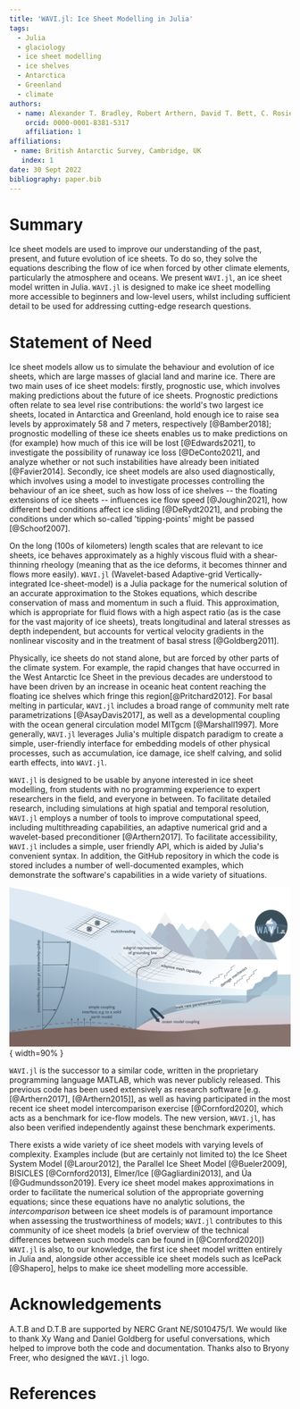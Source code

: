 ```yaml
---
title: 'WAVI.jl: Ice Sheet Modelling in Julia'
tags:
  - Julia
  - glaciology
  - ice sheet modelling
  - ice shelves
  - Antarctica
  - Greenland
  - climate
authors:
  - name: Alexander T. Bradley, Robert Arthern, David T. Bett, C. Rosie Williams, James Byrne
    orcid: 0000-0001-8381-5317
    affiliation: 1
affiliations:
 - name: British Antarctic Survey, Cambridge, UK
   index: 1
date: 30 Sept 2022
bibliography: paper.bib
---
```

# Summary 
Ice sheet models are used to improve our understanding of the past, present, and future evolution of ice sheets. To do so, they solve the equations describing the flow of ice when forced by other climate elements, particularly the atmosphere and oceans. We present `WAVI.jl`, an ice sheet model written in Julia. `WAVI.jl` is designed to make ice sheet modelling more accessible to beginners and low-level users, whilst including sufficient detail to be used for addressing cutting-edge research questions. 

# Statement of Need
Ice sheet models allow us to simulate the behaviour and evolution of ice sheets, which are large masses of glacial land and marine ice. There are two main uses of ice sheet models: firstly, prognostic use, which involves making predictions about the future of ice sheets. Prognostic predictions often relate to sea level rise contributions: the world's two largest ice sheets, located in Antarctica and Greenland, hold enough ice to raise sea levels by approximately 58 and 7 meters, respectively [@Bamber2018]; prognostic modelling of these ice sheets enables us to make predictions on (for example) how much of this ice will be lost [@Edwards2021], to investigate the possibility of runaway ice loss [@DeConto2021], and analyze whether or not such instabilities have already been initiated [@Favier2014]. Secondly, ice sheet models are also used diagnostically, which involves using a model to investigate processes controlling the behaviour of an ice sheet, such as how loss of ice shelves -- the floating extensions of ice sheets -- influences ice flow speed [@Joughin2021], how different bed conditions affect ice sliding [@DeRydt2021], and probing the conditions under which so-called 'tipping-points' might be passed [@Schoof2007].

On the long (100s of kilometers) length scales that are relevant to ice sheets, ice behaves approximately as a highly viscous fluid with a shear-thinning rheology (meaning that as the ice deforms, it becomes thinner and flows more easily). `WAVI.jl` (Wavelet-based Adaptive-grid Vertically-integrated Ice-sheet-model) is a Julia package for the numerical solution of an accurate approximation to the Stokes equations, which describe conservation of mass and momentum in such a fluid. This approximation, which is appropriate for fluid flows with a high aspect ratio (as is the case for the vast majority of ice sheets), treats longitudinal and lateral stresses as depth independent, but accounts for vertical velocity gradients in the nonlinear viscosity and in the treatment of basal stress [@Goldberg2011].

Physically, ice sheets do not stand alone, but are forced by other parts of the climate system. For example, the rapid changes that have occurred in the West Antarctic Ice Sheet in the previous decades are understood to have been driven by an increase in oceanic heat content reaching the floating ice shelves which fringe this region[@Pritchard2012]. For basal melting in particular, `WAVI.jl` includes a broad range of community melt rate parametrizations [@AsayDavis2017], as well as a developmental coupling with the ocean general circulation model MITgcm [@Marshall1997]. More generally, `WAVI.jl` leverages Julia's multiple dispatch paradigm to create a simple, user-friendly interface for embedding models of other physical processes, such as accumulation, ice damage, ice shelf calving, and solid earth effects, into `WAVI.jl`.

`WAVI.jl` is designed to be usable by anyone interested in ice sheet modelling, from students with no programming experience to expert researchers in the field, and everyone in between. To facilitate detailed research, including simulations at high spatial and temporal resolution, `WAVI.jl` employs a number of tools to improve computational speed, including multithreading capabilities, an adaptive numerical grid and a wavelet-based preconditioner [@Arthern2017]. To facilitate accessibility, `WAVI.jl` includes a simple, user friendly API, which is aided by Julia's convenient syntax. In addition, the GitHub repository in which the code is stored includes a number of well-documented examples, which demonstrate the software's capabilities in a wide variety of situations.

![Schematic diagram of a marine ice sheet-shelf system, whose flow may be simulated using WAVI.jl. Labels and text indicate features of the software.\label{fig:schematic}](schematic_lores.png){ width=90% }

`WAVI.jl` is the successor to a similar code, written in the proprietary programming language MATLAB, which was never publicly released. This previous code has been used extensively as research software [e.g. [@Arthern2017], [@Arthern2015]], as well as having participated in the most recent ice sheet model intercomparison exercise [@Cornford2020], which acts as a benchmark for ice-flow models. The new version, `WAVI.jl`, has also been verified independently against these benchmark experiments.

There exists a wide variety of ice sheet models with varying levels of complexity. Examples include (but are certainly not limited to) the Ice Sheet System Model [@Larour2012], the Parallel Ice Sheet Model [@Bueler2009], BISICLES [@Cornford2013],  Elmer/Ice [@Gagliardini2013], and Úa [@Gudmundsson2019]. Every ice sheet model makes approximations in order to facilitate the numerical solution of the appropriate governing equations; since these equations have no analytic solutions, the _intercomparison_ between ice sheet models is of paramount importance when assessing the trustworthiness of models; `WAVI.jl` contributes to this community of ice sheet models (a brief overview of the technical differences between such models can be found in [@Cornford2020]) `WAVI.jl` is also, to our knowledge, the first ice sheet model written entirely in Julia and, alongside other accessible ice sheet models such as IcePack [@Shapero], helps to make ice sheet modelling more accessible.

# Acknowledgements

A.T.B and D.T.B are supported by NERC Grant NE/S010475/1. We would like to thank Xy Wang and Daniel Goldberg for useful conversations, which helped to improve both the code and documentation. Thanks also to Bryony Freer, who designed the `WAVI.jl` logo.

# References
